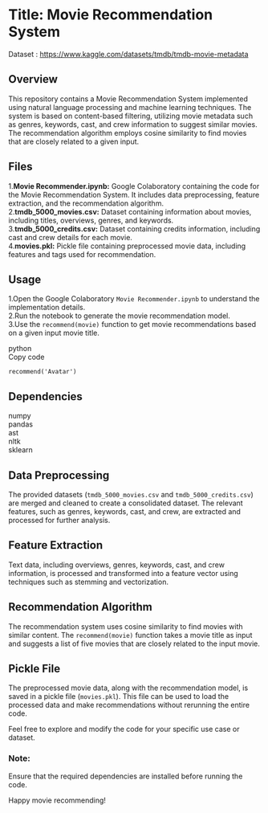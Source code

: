 # Title: Movie Recommendation System<br>
Dataset : https://www.kaggle.com/datasets/tmdb/tmdb-movie-metadata

## Overview

This repository contains a Movie Recommendation System implemented using natural language processing and machine learning techniques. The system is based on content-based filtering, utilizing movie metadata such as genres, keywords, cast, and crew information to suggest similar movies. The recommendation algorithm employs cosine similarity to find movies that are closely related to a given input.

## Files

1.**Movie Recommender.ipynb:** Google Colaboratory containing the code for the Movie Recommendation System. It includes data preprocessing, feature extraction, and the recommendation algorithm.<br>
2.**tmdb_5000_movies.csv:** Dataset containing information about movies, including titles, overviews, genres, and keywords.<br>
3.**tmdb_5000_credits.csv:** Dataset containing credits information, including cast and crew details for each movie.<br>
4.**movies.pkl:** Pickle file containing preprocessed movie data, including features and tags used for recommendation.

## Usage

1.Open the Google Colaboratory `Movie Recommender.ipynb` to understand the implementation details.<br>
2.Run the notebook to generate the movie recommendation model.<br>
3.Use the `recommend(movie)` function to get movie recommendations based on a given input movie title.

python<br>
Copy code

<code>recommend('Avatar')</code>

## Dependencies

numpy<br>
pandas<br>
ast<br>
nltk<br>
sklearn

## Data Preprocessing
The provided datasets (`tmdb_5000_movies.csv` and `tmdb_5000_credits.csv`) are merged and cleaned to create a consolidated dataset. The relevant features, such as genres, keywords, cast, and crew, are extracted and processed for further analysis.

## Feature Extraction
Text data, including overviews, genres, keywords, cast, and crew information, is processed and transformed into a feature vector using techniques such as stemming and vectorization.

## Recommendation Algorithm
The recommendation system uses cosine similarity to find movies with similar content. The `recommend(movie)` function takes a movie title as input and suggests a list of five movies that are closely related to the input movie.

## Pickle File
The preprocessed movie data, along with the recommendation model, is saved in a pickle file (`movies.pkl`). This file can be used to load the processed data and make recommendations without rerunning the entire code.

Feel free to explore and modify the code for your specific use case or dataset.

### Note: 
Ensure that the required dependencies are installed before running the code.

Happy movie recommending!
